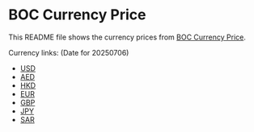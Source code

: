 # BOC Currency Price

This README file shows the currency prices from [BOC Currency Price](https://www.boc.cn/sourcedb/whpj/).

Currency links: (Date for 20250706)

- [USD](https://bocurrencyprice.techina.science/BOC_CURRENCY_PRICE/USD/20250706.json)
- [AED](https://bocurrencyprice.techina.science/BOC_CURRENCY_PRICE/AED/20250706.json)
- [HKD](https://bocurrencyprice.techina.science/BOC_CURRENCY_PRICE/HKD/20250706.json)
- [EUR](https://bocurrencyprice.techina.science/BOC_CURRENCY_PRICE/EUR/20250706.json)
- [GBP](https://bocurrencyprice.techina.science/BOC_CURRENCY_PRICE/GBP/20250706.json)
- [JPY](https://bocurrencyprice.techina.science/BOC_CURRENCY_PRICE/JPY/20250706.json)
- [SAR](https://bocurrencyprice.techina.science/BOC_CURRENCY_PRICE/SAR/20250706.json)
